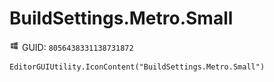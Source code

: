 # BuildSettings.Metro.Small
![](/img/BuildSettings.Metro.Small.png)
GUID: `8056438331138731872`
```
EditorGUIUtility.IconContent("BuildSettings.Metro.Small")
```
